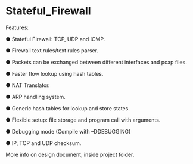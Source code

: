 # Stateful_Firewall
Features:

● Stateful Firewall: TCP, UDP and ICMP.

● Firewall text rules/text rules parser.

● Packets can be exchanged between different interfaces and pcap files.

● Faster flow lookup using hash tables.

● NAT Translator.

● ARP handling system.

● Generic hash tables for lookup and store states.

● Flexible setup: file storage and program call with arguments.

● Debugging mode (Compile with –DDEBUGGING)

● IP, TCP and UDP checksum.

More info on design document, inside project folder.
